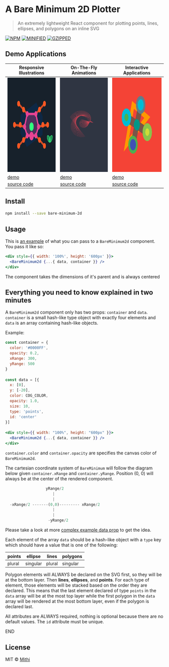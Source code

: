# A Bare Minimum 2D Plotter

> An extremely lightweight React component for plotting points, lines, ellipses, and polygons on an inline SVG

[![NPM](https://img.shields.io/npm/v/bare-minimum-2d.svg)](https://www.npmjs.com/package/bare-minimum-2d)
[![MINIFIED](https://img.shields.io/bundlephobia/min/bare-minimum-2d?color=%2300BCD4&label=minified)](https://bundlephobia.com/result?p=bare-minimum-2d@0.1.0)
[![GZIPPED](https://img.shields.io/bundlephobia/minzip/bare-minimum-2d?color=%2300BCD4&label=minified%20%2B%20gzipped)](https://bundlephobia.com/result?p=bare-minimum-2d@0.1.0)

## Demo Applications

| Responsive Illustrations                                                            | On-The-Fly Animations                                                               | Interactive Applications                                                            |
| ----------------------------------------------------------------------------------- | ----------------------------------------------------------------------------------- | ----------------------------------------------------------------------------------- |
| [<img src="./example/src/demo1/demo.svg" height="300px" width="300px">][demo_link1] | [<img src="./example/src/demo2/demo.svg" height="300px" width="300px">][demo_link2] | [<img src="./example/src/demo3/demo.svg" height="300px" width="300px">][demo_link3] |
| [demo][demo_link1]                                                                  | [demo][demo_link2]                                                                  | [demo][demo_link3]                                                                  |
| [source code][source_link1]                                                         | [source code][source_link2]                                                         | [source code][source_link3]                                                         |

[demo_link1]: https://bare-minimum-2d.netlify.app/demo1
[demo_link2]: https://bare-minimum-2d.netlify.app/demo2
[demo_link3]: https://bare-minimum-2d.netlify.app/demo3
[source_link1]: https://github.com/mithi/bare-minimum-2d/blob/master/example/src/demo1/demo.js
[source_link2]: https://github.com/mithi/bare-minimum-2d/blob/master/example/src/demo2/demo.js
[source_link3]: https://github.com/mithi/bare-minimum-2d/blob/master/example/src/demo3/demo.js

## Install

```bash
npm install --save bare-minimum-2d
```

## Usage

This is [an example](./example/src/demo1/demoProps.js) of what you can pass to a `BareMinimum2d` component.
You pass it like so:

```jsx
<div style={{ width: '100%', height: '600px' }}>
  <BareMinimum2d {...{ data, container }} />
</div>
```

The component takes the dimensions of it's parent and is always centered

## Everything you need to know explained in two minutes

A `BareMinimum2d` component only has two props: `container` and `data`.
`container` is a small hash-like type object with exactly four elements and `data` is an array containing hash-like objects.

Example:

```jsx
const container = {
  color: '#0000FF',
  opacity: 0.2,
  xRange: 300,
  yRange: 500
}

const data = [{
  x: [0],
  y: [-20],
  color: COG_COLOR,
  opacity: 1.0,
  size: 10,
  type: 'points',
  id: 'center'
}]

<div style={{ width: "100%", height: "600px" }}>
  <BareMinimum2d {...{ data, container }} />
</div>
```

`container.color` and `container.opacity` are specifies the canvas color of `BareMinimum2d`.

The cartesian coordinate system of `BareMinimum` will follow the
diagram below given `container.xRange` and `container.yRange`.
Position (0, 0) will always be at the center of the rendered component.

```js
                  yRange/2
                     |
                     |
  -xRange/2 -------(0,0)--------- xRange/2
                     |
                     |
                   -yRange/2
```

Please take a look at more [complex example data prop](./example/src/demo1/demoProps.js) to get the idea.

Each element of the array `data` should be a hash-like object
with a `type` key which should have a value that is one of
the following:

| points | ellipse  | lines  | polygons |
| ------ | -------- | ------ | -------- |
| plural | singular | plural | singular |

Polygon elements will ALWAYS be declared on the SVG first, so they will be at the bottom layer.
Then **lines**, **ellipses**, and **points**. For each type of element, those elements will be stacked based
on the order they are declared. This means that the last element declared of type `points`
in the `data` array will be at the most top layer while the first polygon in the
`data` array will be rendered at the most bottom layer, even if the polygon is declared last.

All attributes are ALWAYS required, nothing is optional because there are no default values. The `id` attribute must be unique.

END

## License

MIT © [Mithi](https://github.com/mithi)
